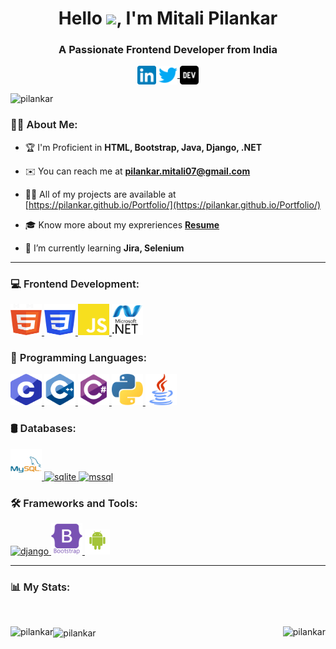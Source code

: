 <h1 align="center">
    Hello
    <img src="https://user-images.githubusercontent.com/63506466/163518998-7c05e2df-d20f-4731-ba24-8c54c287f621.gif"
        width="35" />, I'm <span style="font-weight:700; ">Mitali Pilankar </span>   
</h1>
<h3 align="center">A Passionate Frontend Developer from India</h3>
<p align="center">
    <a href="https://www.linkedin.com/in/mitali-pilankar-616077219/" target="blank" title="LinkedIn" style="text-decoration:none">
    <img align="center"
        src="icons/linkedin.png" alt="Linked In" height="30"
        width="30" />
    </a>
    <a href="https://twitter.com/mitalipilankar" target="blank" title="Twitter">
    <img align="center"
        src="icons/twitter.png" alt="Twitter" height="30" width="30" />
    </a>
    <a href="https://dev.to/mitalipilankar" target="blank" style="text-decoration:none"  title="Dev.to">
        <img align="center" src="icons/dev.png"
            alt="DEV.IO" height="30" width="30" />
    </a>
</p>

<p align="left"> <img src="https://komarev.com/ghpvc/?username=pilankar&label=Profile%20views&color=0e75b6&style=flat" alt="pilankar" /> </p>

<h3 align="left" style="font-weight:600; "> 🙋🏻 About Me:</h3>

- 🏆 I'm Proficient in **HTML, Bootstrap, Java, Django, .NET** 

- ✉️ You can reach me at **pilankar.mitali07@gmail.com**

- 👨‍💻 All of my projects are available at [https://pilankar.github.io/Portfolio/](https://pilankar.github.io/Portfolio/)

- 🎓 Know more about my expreriences **[Resume](https://drive.google.com/file/d/1w44Mjw2n6fmJityJL4WamMcc5UCMD20U/view)**

- 🎯 I’m currently learning **Jira, Selenium** 

---

<h3 align="left" style="font-weight:600; ">💻 Frontend Development:</h3>
<p align="left">
    <a href="https://developer.mozilla.org/en-US/docs/Web/HTML" target="_blank" title="HTML" rel="noreferrer">
        <img src="icons/html.svg"
            alt="html" width="50" height="50" />
    </a>
    <a href="https://developer.mozilla.org/en-US/docs/Web/CSS" target="_blank" title="CSS" rel="noreferrer">
        <img src="icons/css.svg"
            alt="css" width="50" height="50" />
    </a>
    <a href="https://developer.mozilla.org/en-US/docs/Web/JavaScript" target="_blank" rel="noreferrer" title="Javascript">
        <img src="icons/javascript.svg"
            alt="javascript" width="50" height="50" />
    </a>
    <a href="https://dotnet.microsoft.com/" target="_blank" rel="noreferrer" title=".NET"> <img src="https://raw.githubusercontent.com/devicons/devicon/master/icons/dot-net/dot-net-original-wordmark.svg" alt="dotnet" width="50" height="50"/> </a>
</p>

<h3 align="left" style="font-weight:600; ">📖 Programming Languages:</h3>
<p align="left">
    <a href="https://docs.microsoft.com/en-us/cpp/c-language/?view=msvc-170" target="_blank" title="C Language" rel="noreferrer">
        <img src="icons/c.svg"
            alt="clanguage" width="50" height="50" />
    </a>
    <a href="https://docs.microsoft.com/en-us/cpp/cpp/?view=msvc-170" target="_blank" title="C++" rel="noreferrer">
        <img src="icons/cpp.png"
            alt="cpp" width="50" height="50" />
    </a>
    <a href="https://www.w3schools.com/cs/" target="_blank" title="C Sharp" rel="noreferrer"> 
        <img src="https://raw.githubusercontent.com/devicons/devicon/master/icons/csharp/csharp-original.svg" alt="csharp" width="50" height="50"/> 
    </a>
    <a href="https://www.python.org/" target="_blank" rel="noreferrer" title="Python">
        <img src="icons/python.png"
            alt="python" width="50" height="50" />
    </a>
    <a href="https://www.java.com" target="_blank" rel="noreferrer" title="Java"> 
        <img src="icons/java.png" alt="java" width="50" height="50"/> 
    </a>
</p>

<h3 align="left" style="font-weight:600; ">🛢 Databases:</h3>
<p align="left">
    <a href="https://www.mysql.com/" target="_blank" title="MySQL" rel="noreferrer">
        <img src="icons/mysql.png"
            alt="mysql" width="50" height="50" />
    </a>
    <a href="https://www.sqlite.org/" target="_blank" title="sqlite" rel="noreferrer"> 
        <img src="https://www.vectorlogo.zone/logos/sqlite/sqlite-icon.svg" alt="sqlite" width="50" height="50"/> 
    </a>
    <a href="https://www.microsoft.com/en-us/sql-server" title="mssql" target="_blank" rel="noreferrer"> 
        <img src="https://www.svgrepo.com/show/303229/microsoft-sql-server-logo.svg" alt="mssql" width="40" height="40"/> 
    </a>
</p>

<h3 align="left" style="font-weight:600; ">🛠️ Frameworks and Tools:</h3>
<p align="left">
     <a href="https://www.djangoproject.com/" target="_blank" title="Django" rel="noreferrer">
        <img src="https://cdn.worldvectorlogo.com/logos/django.svg" alt="django" width="50" height="50" />
    </a>
    <a href="https://getbootstrap.com" target="_blank" rel="noreferrer" title="Bootstrap"> 
        <img src="https://raw.githubusercontent.com/devicons/devicon/master/icons/bootstrap/bootstrap-plain-wordmark.svg" alt="bootstrap" width="50" height="50"/> 
    </a>
    <a href="https://developer.android.com" target="_blank" rel="noreferrer" title="Android"> <img src="https://raw.githubusercontent.com/devicons/devicon/master/icons/android/android-original-wordmark.svg" alt="android" width="40" height="40"/> </a>
</p>

---

<h3 align="left" style="font-weight:600; "> 📊 My Stats:</h3>
<br>
<p align="left">
    <img align="left" src="https://github-readme-stats.vercel.app/api/top-langs?username=pilankar&show_icons=true&locale=en&layout=compact" height="200" alt="pilankar" />
    <img align="right" src="https://github-readme-streak-stats.herokuapp.com/?user=pilankar&" height="200" alt="pilankar" />
    <img align="center" src="https://github-readme-stats.vercel.app/api?username=pilankar&show_icons=true&locale=en" height="200" alt="pilankar" />
</p>
